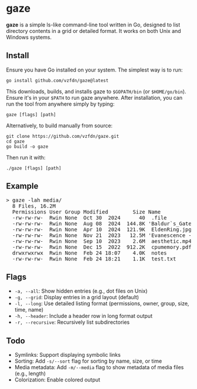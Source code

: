 # gaze

**gaze** is a simple ls-like command-line tool written in Go, designed to list directory contents in a grid or detailed format. It works on both Unix and Windows systems.

## Install

Ensure you have Go installed on your system. The simplest way is to run:

```
go install github.com/vzfdn/gaze@latest
```

This downloads, builds, and installs gaze to `$GOPATH/bin` (or `$HOME/go/bin`). Ensure it's in your `$PATH` to run gaze anywhere.
After installation, you can run the tool from anywhere simply by typing:
```
gaze [flags] [path]
```
Alternatively, to build manually from source:

```
git clone https://github.com/vzfdn/gaze.git
cd gaze
go build -o gaze
```

Then run it with:

```
./gaze [flags] [path]
```

## Example

<pre>
> gaze -lah media/
  8 Files, 16.2M
  Permissions User Group Modified        Size Name
  -rw-rw-rw-  Rwin None  Oct 30  2024      40  .file
  -rw-rw-rw-  Rwin None  Aug 08  2024  144.8K 'Baldur`s_Gate_3.webp'
  -rw-rw-rw-  Rwin None  Apr 10  2024  121.9K  EldenRing.jpg
  -rw-rw-rw-  Rwin None  Nov 21  2023   12.5M 'Evanescence - Tourniquet.mp3'
  -rw-rw-rw-  Rwin None  Sep 10  2023    2.6M  aesthetic.mp4
  -rw-rw-rw-  Rwin None  Dec 15  2022  912.2K  cpumemory.pdf
  drwxrwxrwx  Rwin None  Feb 24 18:07    4.0K  notes
  -rw-rw-rw-  Rwin None  Feb 24 18:21    1.1K  test.txt
</pre>

## Flags

- `-a, --all`: Show hidden entries (e.g., dot files on Unix)
- `-g, --grid`: Display entries in a grid layout (default)
- `-l, --long`: Use detailed listing format (permissions, owner, group, size, time, name)
- `-h, --header`: Include a header row in long format output
- `-r, --recursive`: Recursively list subdirectories

## Todo

- Symlinks: Support displaying symbolic links
- Sorting: Add `-s/--sort` flag for sorting by name, size, or time
- Media metadata: Add `-m/--media` flag to show metadata of media files (e.g., length)
- Colorization: Enable colored output
